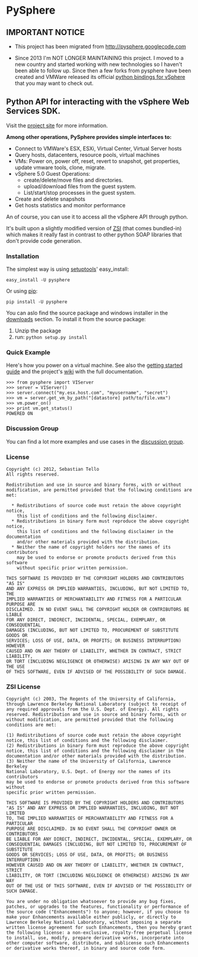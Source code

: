 # PySphere 

## IMPORTANT NOTICE

 * This project has been migrated from http://pysphere.googlecode.com

 * Since 2013 I'm NOT LONGER MAINTAINING this project. I moved to a new country and started working with new technologies so I haven't been able to follow up. Since then a few forks from pysphere have been created and VMWare released its official [python bindings for vSphere](https://developercenter.vmware.com/-/vmware-vsphere-api-python-bindings) that you may want to check out.


## Python API for interacting with the vSphere Web Services SDK.

Visit the [project site](https://github.com/argos83/pysphere) for more information.

**Among other operations, PySphere provides simple interfaces to:**

  - Connect to VMWare's ESX, ESXi, Virtual Center, Virtual Server hosts 
  - Query hosts, datacenters, resource pools, virtual machines
  - VMs: Power on, power off, reset, revert to snapshot, get properties, update vmware tools, clone, migrate.
  - vSphere 5.0 Guest Operations: 
    - create/delete/move files and directories.
    - upload/download files from the guest system.
    - List/start/stop processes in the guest system.
  - Create and delete snapshots
  - Get hosts statistics and monitor performance

An of course, you can use it to access all the vSphere API through python.

It's built upon a slightly modified version of [ZSI](http://pywebsvcs.sourceforge.net/zsi.html) (that comes bundled-in) which makes it really fast in contrast to other python SOAP libraries that don't provide code generation.

### Installation

The simplest way is using [setuptools](http://pypi.python.org/pypi/setuptools)' easy_install:

```
easy_install -U pysphere
```

Or using [pip](http://pypi.python.org/pypi/pip):

```
pip install -U pysphere
```

You can aslo find the source package and windows installer in the [downloads](http://code.google.com/p/pysphere/downloads/list) section. To install it from the source package:

1. Unzip the package
2. run: `python setup.py install`

### Quick Example

Here's how you power on a virtual machine. See also the [getting started guide](http://code.google.com/p/pysphere/wiki/GettingStarted) and the project's [wiki](http://code.google.com/p/pysphere/w/list) with the full documentation.

```
>>> from pysphere import VIServer
>>> server = VIServer()
>>> server.connect("my.esx.host.com", "myusername", "secret")
>>> vm = server.get_vm_by_path("[datastore] path/to/file.vmx")
>>> vm.power_on()
>>> print vm.get_status()
POWERED ON
```

### Discussion Group

You can find a lot more examples and use cases in the [discussion group](http://groups.google.com/group/pysphere).

### License

```
Copyright (c) 2012, Sebastian Tello
All rights reserved.

Redistribution and use in source and binary forms, with or without
modification, are permitted provided that the following conditions are met:

  * Redistributions of source code must retain the above copyright notice,
    this list of conditions and the following disclaimer.
  * Redistributions in binary form must reproduce the above copyright notice,
    this list of conditions and the following disclaimer in the documentation
    and/or other materials provided with the distribution.
  * Neither the name of copyright holders nor the names of its contributors
    may be used to endorse or promote products derived from this software
    without specific prior written permission.

THIS SOFTWARE IS PROVIDED BY THE COPYRIGHT HOLDERS AND CONTRIBUTORS "AS IS"
AND ANY EXPRESS OR IMPLIED WARRANTIES, INCLUDING, BUT NOT LIMITED TO, THE
IMPLIED WARRANTIES OF MERCHANTABILITY AND FITNESS FOR A PARTICULAR PURPOSE ARE
DISCLAIMED. IN NO EVENT SHALL THE COPYRIGHT HOLDER OR CONTRIBUTORS BE LIABLE
FOR ANY DIRECT, INDIRECT, INCIDENTAL, SPECIAL, EXEMPLARY, OR CONSEQUENTIAL
DAMAGES (INCLUDING, BUT NOT LIMITED TO, PROCUREMENT OF SUBSTITUTE GOODS OR
SERVICES; LOSS OF USE, DATA, OR PROFITS; OR BUSINESS INTERRUPTION) HOWEVER
CAUSED AND ON ANY THEORY OF LIABILITY, WHETHER IN CONTRACT, STRICT LIABILITY,
OR TORT (INCLUDING NEGLIGENCE OR OTHERWISE) ARISING IN ANY WAY OUT OF THE USE
OF THIS SOFTWARE, EVEN IF ADVISED OF THE POSSIBILITY OF SUCH DAMAGE.
```


### ZSI License

```
Copyright (c) 2003, The Regents of the University of California,
through Lawrence Berkeley National Laboratory (subject to receipt of
any required approvals from the U.S. Dept. of Energy). All rights
reserved. Redistribution and use in source and binary forms, with or
without modification, are permitted provided that the following
conditions are met:

(1) Redistributions of source code must retain the above copyright
notice, this list of conditions and the following disclaimer.
(2) Redistributions in binary form must reproduce the above copyright
notice, this list of conditions and the following disclaimer in the
documentation and/or other materials provided with the distribution.
(3) Neither the name of the University of California, Lawrence Berkeley
National Laboratory, U.S. Dept. of Energy nor the names of its contributors
may be used to endorse or promote products derived from this software without
specific prior written permission.

THIS SOFTWARE IS PROVIDED BY THE COPYRIGHT HOLDERS AND CONTRIBUTORS
"AS IS" AND ANY EXPRESS OR IMPLIED WARRANTIES, INCLUDING, BUT NOT LIMITED
TO, THE IMPLIED WARRANTIES OF MERCHANTABILITY AND FITNESS FOR A PARTICULAR
PURPOSE ARE DISCLAIMED. IN NO EVENT SHALL THE COPYRIGHT OWNER OR CONTRIBUTORS
BE LIABLE FOR ANY DIRECT, INDIRECT, INCIDENTAL, SPECIAL, EXEMPLARY, OR
CONSEQUENTIAL DAMAGES (INCLUDING, BUT NOT LIMITED TO, PROCUREMENT OF SUBSTITUTE
GOODS OR SERVICES; LOSS OF USE, DATA, OR PROFITS; OR BUSINESS INTERRUPTION)
HOWEVER CAUSED AND ON ANY THEORY OF LIABILITY, WHETHER IN CONTRACT, STRICT
LIABILITY, OR TORT (INCLUDING NEGLIGENCE OR OTHERWISE) ARISING IN ANY WAY
OUT OF THE USE OF THIS SOFTWARE, EVEN IF ADVISED OF THE POSSIBILITY OF
SUCH DAMAGE.

You are under no obligation whatsoever to provide any bug fixes,
patches, or upgrades to the features, functionality or performance of
the source code ("Enhancements") to anyone; however, if you choose to
make your Enhancements available either publicly, or directly to
Lawrence Berkeley National Laboratory, without imposing a separate
written license agreement for such Enhancements, then you hereby grant
the following license: a non-exclusive, royalty-free perpetual license
to install, use, modify, prepare derivative works, incorporate into
other computer software, distribute, and sublicense such Enhancements
or derivative works thereof, in binary and source code form.
```